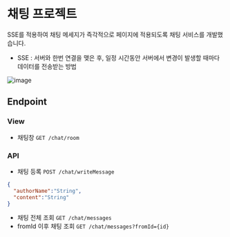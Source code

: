 # 채팅 프로젝트
SSE를 적용하여 채팅 메세지가 즉각적으로 페이지에 적용되도록 채팅 서비스를 개발했습니다.
* SSE : 서버와 한번 연결을 맺은 후, 일정 시간동안 서버에서 변경이 발생할 때마다 데이터를 전송받는 방법

![image](https://user-images.githubusercontent.com/84280815/208385679-03cd2efb-3aac-4d34-8c9f-83d3d9be415f.png)

## Endpoint
### View
- 채팅창 `GET /chat/room`

### API
- 채팅 등록 `POST /chat/writeMessage`
```json
{
  "authorName":"String",
  "content":"String"
}
```
- 채팅 전체 조회 `GET /chat/messages`
- fromId 이후 채팅 조회 `GET /chat/messages?fromId={id}`
